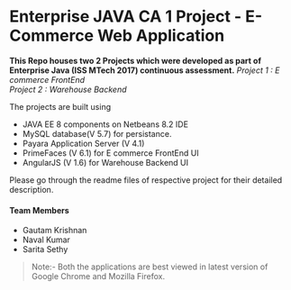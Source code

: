 Enterprise JAVA CA 1 Project - E-Commerce Web Application
===========================================================

__This Repo houses two 2 Projects which were developed as part of Enterprise Java (ISS MTech 2017) continuous assessment.__
_Project 1 : E commerce FrontEnd_  
_Project 2 : Warehouse Backend_  

The projects are built using 
* JAVA EE 8 components on Netbeans 8.2 IDE
* MySQL database(V 5.7) for persistance.
* Payara Application Server (V 4.1)
* PrimeFaces (V 6.1) for E commerce FrontEnd UI
* AngularJS (V 1.6) for Warehouse Backend UI

Please go through the readme files of respective project for their detailed description.

#### Team Members ####
* Gautam Krishnan
* Naval Kumar
* Sarita Sethy


>Note:- Both the applications are best viewed in latest version of Google Chrome and Mozilla Firefox.